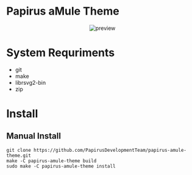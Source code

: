 # Papirus aMule Theme

<p align="center">
  <img src="https://raw.githubusercontent.com/PapirusDevelopmentTeam/papirus-amule-theme/master/preview.png" alt="preview"/>
</p>

# System Requriments

- git
- make
- librsvg2-bin
- zip

# Install

##  Manual Install

```
git clone https://github.com/PapirusDevelopmentTeam/papirus-amule-theme.git
make -C papirus-amule-theme build
sudo make -C papirus-amule-theme install
```
